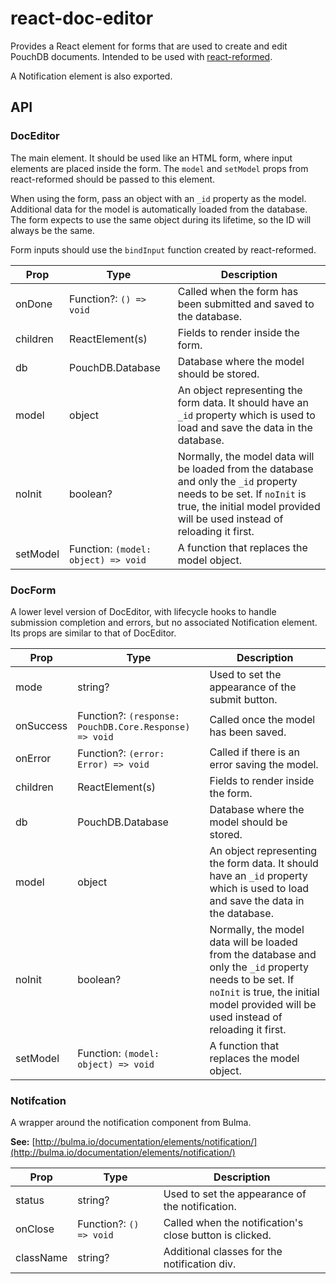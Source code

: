 # react-doc-editor
Provides a React element for forms that are used to create and edit PouchDB
documents. Intended to be used with
[react-reformed](https://github.com/davezuko/react-reformed).

A Notification element is also exported.

## API

### DocEditor
The main element. It should be used like an HTML form, where input elements
are placed inside the form. The `model` and `setModel` props from react-reformed
should be passed to this element.

When using the form, pass an object with an `_id` property as the model.
Additional data for the model is automatically loaded from the database.
The form expects to use the same object during its lifetime, so the ID will
always be the same.

Form inputs should use the `bindInput` function created by react-reformed.

Prop | Type | Description
---- | ---- | -----------
onDone | Function?: `() => void` | Called when the form has been submitted and saved to the database.
children | ReactElement(s) | Fields to render inside the form.
db | PouchDB.Database | Database where the model should be stored.
model | object | An object representing the form data. It should have an `_id` property which is used to load and save the data in the database.
noInit | boolean? | Normally, the model data will be loaded from the database and only the `_id` property needs to be set. If `noInit` is true, the initial model provided will be used instead of reloading it first.
setModel | Function: `(model: object) => void` | A function that replaces the model object.

### DocForm
A lower level version of DocEditor, with lifecycle hooks to handle submission
completion and errors, but no associated Notification element.
Its props are similar to that of DocEditor.

Prop | Type | Description
---- | ---- | -----------
mode | string? | Used to set the appearance of the submit button.
onSuccess | Function?: `(response: PouchDB.Core.Response) => void` | Called once the model has been saved.
onError | Function?: `(error: Error) => void` | Called if there is an error saving the model.
children | ReactElement(s) | Fields to render inside the form.
db | PouchDB.Database | Database where the model should be stored.
model | object | An object representing the form data. It should have an `_id` property which is used to load and save the data in the database.
noInit | boolean? | Normally, the model data will be loaded from the database and only the `_id` property needs to be set. If `noInit` is true, the initial model provided will be used instead of reloading it first.
setModel | Function: `(model: object) => void` | A function that replaces the model object.

### Notifcation
A wrapper around the notification component from Bulma.

**See:** [http://bulma.io/documentation/elements/notification/](http://bulma.io/documentation/elements/notification/)

Prop | Type | Description
---- | ---- | -----------
status | string? | Used to set the appearance of the notification.
onClose | Function?: `() => void` | Called when the notification's close button is clicked.
className | string? | Additional classes for the notification div.
